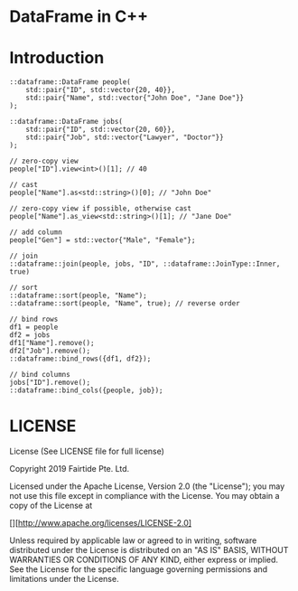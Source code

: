 # DataFrame in C++

# Introduction

```{.cpp}
::dataframe::DataFrame people(
    std::pair{"ID", std::vector{20, 40}},
    std::pair{"Name", std::vector{"John Doe", "Jane Doe"}} 
);

::dataframe::DataFrame jobs(
    std::pair{"ID", std::vector{20, 60}},
    std::pair{"Job", std::vector{"Lawyer", "Doctor"}}
);

// zero-copy view
people["ID"].view<int>()[1]; // 40

// cast
people["Name"].as<std::string>()[0]; // "John Doe"

// zero-copy view if possible, otherwise cast
people["Name"].as_view<std::string>()[1]; // "Jane Doe"

// add column
people["Gen"] = std::vector{"Male", "Female"};

// join
::dataframe::join(people, jobs, "ID", ::dataframe::JoinType::Inner, true)

// sort
::dataframe::sort(people, "Name");
::dataframe::sort(people, "Name", true); // reverse order

// bind rows
df1 = people
df2 = jobs
df1["Name"].remove();
df2["Job"].remove();
::dataframe::bind_rows({df1, df2});

// bind columns
jobs["ID"].remove();
::dataframe::bind_cols({people, job});
```

# LICENSE

License (See LICENSE file for full license)

Copyright 2019 Fairtide Pte. Ltd.

Licensed under the Apache License, Version 2.0 (the "License"); you may not use
this file except in compliance with the License. You may obtain a copy of the
License at

[][http://www.apache.org/licenses/LICENSE-2.0]

Unless required by applicable law or agreed to in writing, software distributed
under the License is distributed on an "AS IS" BASIS, WITHOUT WARRANTIES OR
CONDITIONS OF ANY KIND, either express or implied. See the License for the
specific language governing permissions and limitations under the License.
